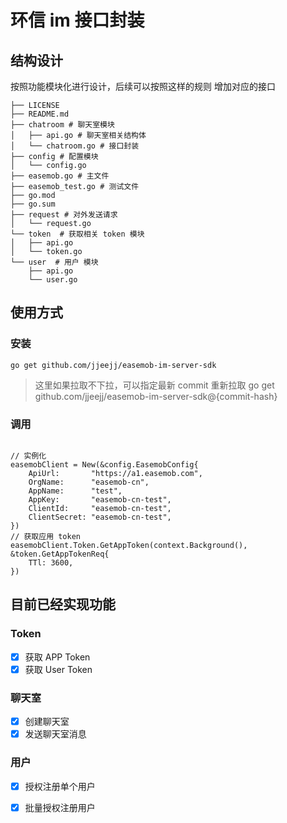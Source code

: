 # 环信 im 接口封装

## 结构设计
按照功能模块化进行设计，后续可以按照这样的规则 增加对应的接口
```golang
├── LICENSE
├── README.md
├── chatroom # 聊天室模块
│   ├── api.go # 聊天室相关结构体
│   └── chatroom.go # 接口封装
├── config # 配置模块
│   └── config.go
├── easemob.go # 主文件
├── easemob_test.go # 测试文件
├── go.mod
├── go.sum
├── request # 对外发送请求
│   └── request.go
└── token  # 获取相关 token 模块
│   ├── api.go
│   └── token.go
└── user  # 用户 模块
    ├── api.go
    └── user.go
```

## 使用方式

### 安装

`go get github.com/jjeejj/easemob-im-server-sdk`

> 这里如果拉取不下拉，可以指定最新 commit 重新拉取 go get github.com/jjeejj/easemob-im-server-sdk@{commit-hash}

### 调用

```golang

// 实例化
easemobClient = New(&config.EasemobConfig{
    ApiUrl:       "https://a1.easemob.com",
    OrgName:      "easemob-cn",
    AppName:      "test",
    AppKey:       "easemob-cn-test",
    ClientId:     "easemob-cn-test",
    ClientSecret: "easemob-cn-test",
})
// 获取应用 token
easemobClient.Token.GetAppToken(context.Background(), &token.GetAppTokenReq{
    TTl: 3600,
})
```

## 目前已经实现功能

### Token
- [x] 获取 APP Token
- [x] 获取 User Token

### 聊天室
- [x] 创建聊天室
- [x] 发送聊天室消息

### 用户
- [x] 授权注册单个用户
- [x] 批量授权注册用户

